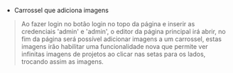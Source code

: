 - Carrossel que adiciona imagens
> Ao fazer login no botão login no topo da página e inserir as credenciais 'admin' e 'admin', o editor da página principal irá abrir, no fim da página será possível adicionar imagens a um carrossel, estas imagens irão habilitar uma funcionalidade nova que permite ver infinitas imagens de projetos ao clicar nas setas para os lados, trocando assim as imagens.
